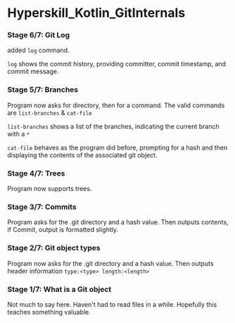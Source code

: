 # Hyperskill_Kotlin_GitInternals

### Stage 6/7: Git Log

added `log` command.

`log` shows the commit history, providing committer, commit timestamp, and commit message.

### Stage 5/7: Branches

Program now asks for directory, then for a command.
The valid commands are `list-branches` & `cat-file`


`list-branches` shows a list of the branches, indicating the current branch with a `*`

`cat-file` behaves as the program did before, prompting for a hash and then displaying the contents of the associated git object.

### Stage 4/7: Trees

Program now supports trees.

### Stage 3/7: Commits

Program asks for the .git directory and a hash value.
Then outputs contents, if Commit, output is formatted slightly.

### Stage 2/7: Git object types

Program now asks for the .git directory and a hash value.
Then outputs header information `type:<type> length:<length>`

### Stage 1/7: What is a Git object

Not much to say here. Haven't had to read files in a while. Hopefully this teaches something valuable.
